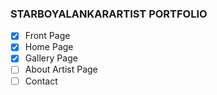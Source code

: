 ### STARBOYALANKARARTIST PORTFOLIO
- [x] Front Page
- [x] Home Page
- [x] Gallery Page
- [ ] About Artist Page
- [ ] Contact
